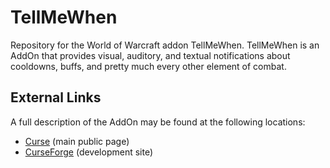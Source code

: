 TellMeWhen
==========

Repository for the World of Warcraft addon TellMeWhen. TellMeWhen is an AddOn that provides visual, auditory, and textual notifications about cooldowns, buffs, and pretty much every other element of combat.

External Links
--------------

A full description of the AddOn may be found at the following locations:

* [Curse](http://wow.curse.com/downloads/wow-addons/details/tellmewhen.aspx) (main public page)
* [CurseForge](http://wow.curseforge.com/addons/tellmewhen/) (development site)

